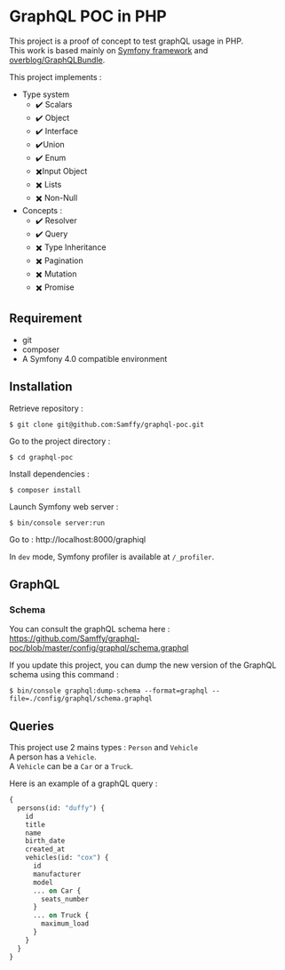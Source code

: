 # GraphQL POC in PHP

This project is a proof of concept to test graphQL usage in PHP.  
This work is based mainly on [Symfony framework](https://github.com/symfony/symfony/tree/4.0) and [overblog/GraphQLBundle](https://github.com/overblog/GraphQLBundle/tree/0.11).

This project implements :

* Type system
    * :heavy_check_mark: Scalars
    * :heavy_check_mark: Object
    * :heavy_check_mark: Interface
    * :heavy_check_mark:Union
    * :heavy_check_mark: Enum
    * :heavy_multiplication_x:Input Object
    * :heavy_multiplication_x: Lists
    * :heavy_multiplication_x: Non-Null
* Concepts :
    * :heavy_check_mark: Resolver
    * :heavy_check_mark: Query
    * :heavy_multiplication_x: Type Inheritance
    * :heavy_multiplication_x: Pagination
    * :heavy_multiplication_x: Mutation
    * :heavy_multiplication_x: Promise
    
## Requirement

* git
* composer
* A Symfony 4.0 compatible environment

## Installation

Retrieve repository : 

```
$ git clone git@github.com:Samffy/graphql-poc.git
```

Go to the project directory : 

```
$ cd graphql-poc
```

Install dependencies : 

```
$ composer install
```

Launch Symfony web server : 

```
$ bin/console server:run
```

Go to : http://localhost:8000/graphiql

In `dev` mode, Symfony profiler is available at `/_profiler`.

## GraphQL

### Schema

You can consult the graphQL schema here :  
https://github.com/Samffy/graphql-poc/blob/master/config/graphql/schema.graphql

If you update this project, you can dump the new version of the GraphQL schema using this command : 

```
$ bin/console graphql:dump-schema --format=graphql --file=./config/graphql/schema.graphql
```

## Queries

This project use 2 mains types : `Person` and `Vehicle`  
A person has a `Vehicle`.  
A `Vehicle` can be a `Car` or a `Truck`.

Here is an example of a graphQL query :

```graphql
{
  persons(id: "duffy") {
    id
    title
    name
    birth_date
    created_at
    vehicles(id: "cox") {
      id
      manufacturer
      model
      ... on Car {
        seats_number
      }
      ... on Truck {
        maximum_load
      }
    }
  }
}
```
